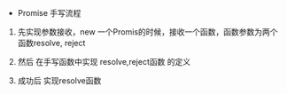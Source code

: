 
- Promise 手写流程
 1. 先实现参数接收，new 一个Promis的时候，接收一个函数，函数参数为两个函数resolve, reject 
 2. 然后 在手写函数中实现 resolve,reject函数 的定义 

 3. 成功后 实现resolve函数